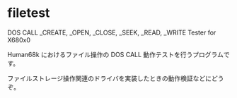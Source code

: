 # filetest
DOS CALL _CREATE, _OPEN, _CLOSE, _SEEK, _READ, _WRITE Tester for X680x0

Human68k におけるファイル操作の DOS CALL 動作テストを行うプログラムです。

ファイルストレージ操作関連のドライバを実装したときの動作検証などにどうぞ。
